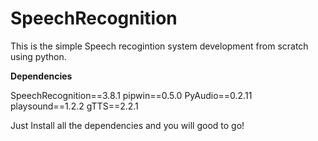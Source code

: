 # SpeechRecognition
This is the simple Speech recogintion system development from scratch using python.

**Dependencies**

SpeechRecognition==3.8.1
pipwin==0.5.0
PyAudio==0.2.11
playsound==1.2.2
gTTS==2.2.1

Just Install all the dependencies and you will good to go!
